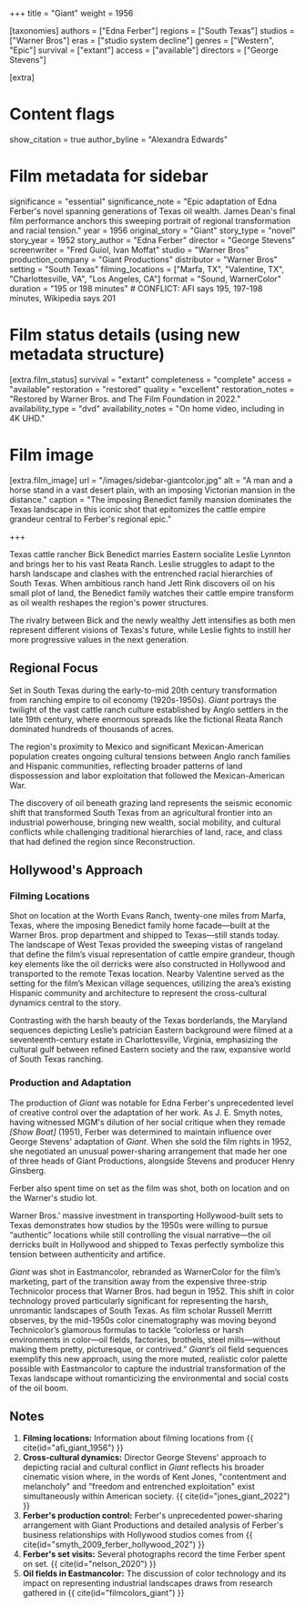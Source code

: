+++
title = "Giant"
weight = 1956

[taxonomies]
authors = ["Edna Ferber"]
regions = ["South Texas"]
studios = ["Warner Bros"]
eras = ["studio system decline"]
genres = ["Western", "Epic"]
survival = ["extant"]
access = ["available"]
directors = ["George Stevens"]

[extra]
# Content flags
show_citation = true
author_byline = "Alexandra Edwards"

# Film metadata for sidebar
significance = "essential"
significance_note = "Epic adaptation of Edna Ferber's novel spanning generations of Texas oil wealth. James Dean's final film performance anchors this sweeping portrait of regional transformation and racial tension."
year = 1956
original_story = "Giant"
story_type = "novel"
story_year = 1952
story_author = "Edna Ferber"
director = "George Stevens"
screenwriter = "Fred Guiol, Ivan Moffat"
studio = "Warner Bros"
production_company = "Giant Productions"
distributor = "Warner Bros"
setting = "South Texas"
filming_locations = ["Marfa, TX", "Valentine, TX", "Charlottesville, VA", "Los Angeles, CA"]
format = "Sound, WarnerColor"
duration = "195 or 198 minutes" # CONFLICT: AFI says 195, 197-198 minutes, Wikipedia says 201

# Film status details (using new metadata structure)
[extra.film_status]
survival = "extant"
completeness = "complete"
access = "available"
restoration = "restored"
quality = "excellent"
restoration_notes = "Restored by Warner Bros. and The Film Foundation in 2022."
availability_type = "dvd"
availability_notes = "On home video, including in 4K UHD."

# Film image
[extra.film_image]
url = "/images/sidebar-giantcolor.jpg"
alt = "A man and a horse stand in a vast desert plain, with an imposing Victorian mansion in the distance."
caption = "The imposing Benedict family mansion dominates the Texas landscape in this iconic shot that epitomizes the cattle empire grandeur central to Ferber's regional epic."

+++

Texas cattle rancher Bick Benedict marries Eastern socialite Leslie Lynnton and brings her to his vast Reata Ranch. Leslie struggles to adapt to the harsh landscape and clashes with the entrenched racial hierarchies of South Texas. When ambitious ranch hand Jett Rink discovers oil on his small plot of land, the Benedict family watches their cattle empire transform as oil wealth reshapes the region's power structures. 

The rivalry between Bick and the newly wealthy Jett intensifies as both men represent different visions of Texas's future, while Leslie fights to instill her more progressive values in the next generation.

<!-- TODO insert image -->

## Regional Focus
Set in South Texas during the early-to-mid 20th century transformation from ranching empire to oil economy (1920s-1950s). *Giant* portrays the twilight of the vast cattle ranch culture established by Anglo settlers in the late 19th century, where enormous spreads like the fictional Reata Ranch dominated hundreds of thousands of acres. 

The region's proximity to Mexico and significant Mexican-American population creates ongoing cultural tensions between Anglo ranch families and Hispanic communities, reflecting broader patterns of land dispossession and labor exploitation that followed the Mexican-American War. 

The discovery of oil beneath grazing land represents the seismic economic shift that transformed South Texas from an agricultural frontier into an industrial powerhouse, bringing new wealth, social mobility, and cultural conflicts while challenging traditional hierarchies of land, race, and class that had defined the region since Reconstruction.

## Hollywood's Approach

### Filming Locations

Shot on location at the Worth Evans Ranch, twenty-one miles from Marfa, Texas, where the imposing Benedict family home facade—built at the Warner Bros. prop department and shipped to Texas—still stands today. The landscape of West Texas provided the sweeping vistas of rangeland that define the film’s visual representation of cattle empire grandeur, though key elements like the oil derricks were also constructed in Hollywood and transported to the remote Texas location. Nearby Valentine served as the setting for the film’s Mexican village sequences, utilizing the area’s existing Hispanic community and architecture to represent the cross-cultural dynamics central to the story. 

Contrasting with the harsh beauty of the Texas borderlands, the Maryland sequences depicting Leslie’s patrician Eastern background were filmed at a seventeenth-century estate in Charlottesville, Virginia, emphasizing the cultural gulf between refined Eastern society and the raw, expansive world of South Texas ranching.

<!-- TODO add in adaptation analysis - already have some research notes -->

### Production and Adaptation

The production of *Giant* was notable for Edna Ferber's unprecedented level of creative control over the adaptation of her work. As J. E. Smyth notes, having witnessed MGM's dilution of her social critique when they remade *[Show Boat]* (1951), Ferber was determined to maintain influence over George Stevens' adaptation of *Giant*. When she sold the film rights in 1952, she negotiated an unusual power-sharing arrangement that made her one of three heads of Giant Productions, alongside Stevens and producer Henry Ginsberg.

Ferber also spent time on set as the film was shot, both on location and on the Warner's studio lot. 

<!-- TODO say more here about Warner's marketing campaign using Ferber -->

Warner Bros.' massive investment in transporting Hollywood-built sets to Texas demonstrates how studios by the 1950s were willing to pursue “authentic” locations while still controlling the visual narrative—the oil derricks built in Hollywood and shipped to Texas perfectly symbolize this tension between authenticity and artifice.

*Giant* was shot in Eastmancolor, rebranded as WarnerColor for the film’s marketing, part of the transition away from the expensive three-strip Technicolor process that Warner Bros. had begun in 1952. This shift in color technology proved particularly significant for representing the harsh, unromantic landscapes of South Texas. As film scholar Russell Merritt observes, by the mid-1950s color cinematography was moving beyond Technicolor’s glamorous formulas to tackle “colorless or harsh environments in color—oil fields, factories, brothels, steel mills—without making them pretty, picturesque, or contrived.” *Giant’s* oil field sequences exemplify this new approach, using the more muted, realistic color palette possible with Eastmancolor to capture the industrial transformation of the Texas landscape without romanticizing the environmental and social costs of the oil boom.

<!-- TODO add connections section about comparisons to Uncle Tom's Cabin and Gone with the Wind, have some research notes about this already -->

## Notes

1. **Filming locations:** Information about filming locations from {{ cite(id="afi_giant_1956") }}
2. **Cross-cultural dynamics:** Director George Stevens' approach to depicting racial and cultural conflict in *Giant* reflects his broader cinematic vision where, in the words of Kent Jones, "contentment and melancholy" and "freedom and entrenched exploitation" exist simultaneously within American society. {{ cite(id="jones_giant_2022") }}
3. **Ferber's production control:** Ferber's unprecedented power-sharing arrangement with Giant Productions and detailed analysis of Ferber's business relationships with Hollywood studios comes from {{ cite(id="smyth_2009_ferber_hollywood_202") }}
4. **Ferber's set visits:** Several photographs record the time Ferber spent on set. {{ cite(id="nelson_2020") }}
5. **Oil fields in Eastmancolor:** The discussion of color technology and its impact on representing industrial landscapes draws from research gathered in {{ cite(id="filmcolors_giant") }} 